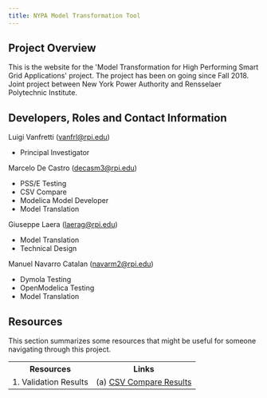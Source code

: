 ```yaml
---
title: NYPA Model Transformation Tool
---
```


## Project Overview

This is the website for the 'Model Transformation for High Performing Smart Grid Applications' project.
The project has been on going since Fall 2018. 
Joint project between New York Power Authority and Rensselaer Polytechnic Institute.

## Developers, Roles and Contact Information
Luigi Vanfretti (vanfrl@rpi.edu) 
- Principal Investigator

Marcelo De Castro (decasm3@rpi.edu)
- PSS/E Testing
- CSV Compare
- Modelica Model Developer
- Model Translation

Giuseppe Laera (laerag@rpi.edu)
- Model Translation
- Technical Design

Manuel Navarro Catalan (navarm2@rpi.edu)
- Dymola Testing
- OpenModelica Testing
- Model Translation

## Resources

This section summarizes some resources that might be useful for someone navigating through this project.

<table>
  <tr>
    <th>Resources</th>
    <th>Links</th>
  </tr>
  <tr>
    <td>1. Validation Results</td>
    <td>(a) <a href="./reports">CSV Compare Results</a></td>
  </tr>
</table>